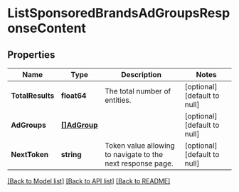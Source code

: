 # ListSponsoredBrandsAdGroupsResponseContent

## Properties
Name | Type | Description | Notes
------------ | ------------- | ------------- | -------------
**TotalResults** | **float64** | The total number of entities. | [optional] [default to null]
**AdGroups** | [**[]AdGroup**](AdGroup.md) |  | [optional] [default to null]
**NextToken** | **string** | Token value allowing to navigate to the next response page. | [optional] [default to null]

[[Back to Model list]](../README.md#documentation-for-models) [[Back to API list]](../README.md#documentation-for-api-endpoints) [[Back to README]](../README.md)

